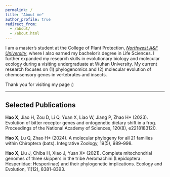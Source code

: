 ```yaml
---
permalink: /
title: "About me"
author_profile: true
redirect_from: 
  - /about/
  - /about.html
---
```


I am a master’s student at the College of Plant Protection, _[Northwest A&F University](https://www.nwafu.edu.cn/)_, where I also earned my bachelor’s degree in Life Sciences. I further expanded my research skills in evolutionary biology and molecular ecology during a visiting undergraduate at Wuhan University. My current research focuses on (1) phylogenomics and (2) molecular evolution of chemosensory genes in vertebrates and insects.  

Thank you for visiting my page :)  

---

## Selected Publications
**Hao X**, Jiao H, Zou D, Li Q, Yuan X, Liao W, Jiang P, Zhao H* (2023). Evolution of bitter receptor genes and ontogenetic dietary shift in a frog. Proceedings of the National Academy of Sciences, 120(8), e2218183120.  

**Hao X**, Lu Q, Zhao H* (2024). A molecular phylogeny for all 21 families within Chiroptera (bats). Integrative Zoology, 19(5), 989–998.  

**Hao X**, Liu J, Chiba H, Xiao J, Yuan X* (2021). Complete mitochondrial genomes of three skippers in the tribe Aeromachini (Lepidoptera: Hesperiidae: Hesperiinae) and their phylogenetic implications. Ecology and Evolution, 11(12), 8381–8393.
